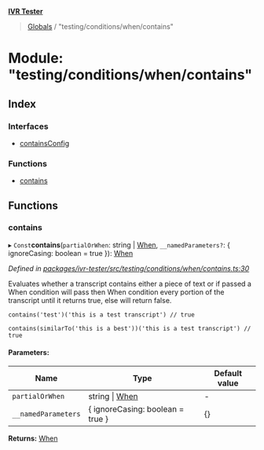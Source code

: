 **[IVR Tester](../README.md)**

> [Globals](../README.md) / "testing/conditions/when/contains"

# Module: "testing/conditions/when/contains"

## Index

### Interfaces

* [containsConfig](../interfaces/_testing_conditions_when_contains_.containsconfig.md)

### Functions

* [contains](_testing_conditions_when_contains_.md#contains)

## Functions

### contains

▸ `Const`**contains**(`partialOrWhen`: string \| [When](_testing_conditions_when_when_.md#when), `__namedParameters?`: { ignoreCasing: boolean = true }): [When](_testing_conditions_when_when_.md#when)

*Defined in [packages/ivr-tester/src/testing/conditions/when/contains.ts:30](https://github.com/SketchingDev/ivr-tester/blob/dbcb3f7/packages/ivr-tester/src/testing/conditions/when/contains.ts#L30)*

Evaluates whether a transcript contains either a piece of text or if
passed a When condition will pass then When condition every portion of
the transcript until it returns true, else will return false.

```
contains('test')('this is a test transcript') // true
```

```
contains(similarTo('this is a best'))('this is a test transcript') // true
```

#### Parameters:

Name | Type | Default value |
------ | ------ | ------ |
`partialOrWhen` | string \| [When](_testing_conditions_when_when_.md#when) | - |
`__namedParameters` | { ignoreCasing: boolean = true } | {} |

**Returns:** [When](_testing_conditions_when_when_.md#when)
